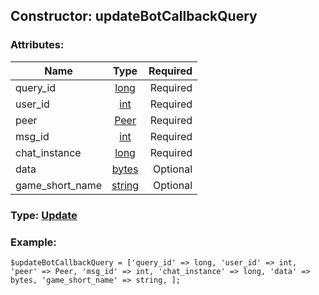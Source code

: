 ## Constructor: updateBotCallbackQuery  

### Attributes:

| Name     |    Type       | Required |
|----------|:-------------:|---------:|
|query\_id|[long](../types/long.md) | Required|
|user\_id|[int](../types/int.md) | Required|
|peer|[Peer](../types/Peer.md) | Required|
|msg\_id|[int](../types/int.md) | Required|
|chat\_instance|[long](../types/long.md) | Required|
|data|[bytes](../types/bytes.md) | Optional|
|game\_short\_name|[string](../types/string.md) | Optional|


### Type: [Update](../types/Update.md)

### Example:


```
$updateBotCallbackQuery = ['query_id' => long, 'user_id' => int, 'peer' => Peer, 'msg_id' => int, 'chat_instance' => long, 'data' => bytes, 'game_short_name' => string, ];
```